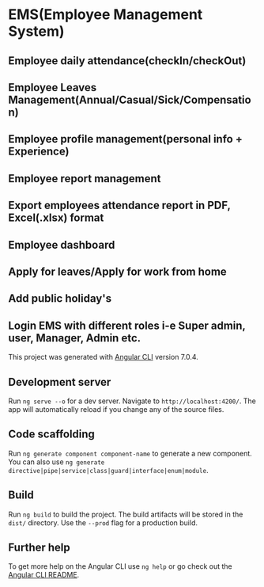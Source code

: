 # EMS(Employee Management System)

## Employee daily attendance(checkIn/checkOut)
## Employee Leaves Management(Annual/Casual/Sick/Compensation)
## Employee profile management(personal info + Experience)
## Employee report management
## Export employees attendance report in PDF, Excel(.xlsx) format
## Employee dashboard
## Apply for leaves/Apply for work from home
## Add public holiday's 
## Login EMS with different roles i-e Super admin, user, Manager, Admin etc.

This project was generated with [Angular CLI](https://github.com/angular/angular-cli) version 7.0.4.

## Development server

Run `ng serve --o` for a dev server. Navigate to `http://localhost:4200/`. The app will automatically reload if you change any of the source files.

## Code scaffolding

Run `ng generate component component-name` to generate a new component. You can also use `ng generate directive|pipe|service|class|guard|interface|enum|module`.

## Build

Run `ng build` to build the project. The build artifacts will be stored in the `dist/` directory. Use the `--prod` flag for a production build.

## Further help

To get more help on the Angular CLI use `ng help` or go check out the [Angular CLI README](https://github.com/angular/angular-cli/blob/master/README.md).
